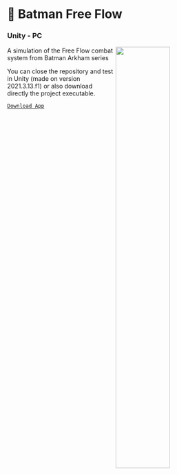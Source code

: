 <h1>👊 Batman Free Flow</h1>
<h3>Unity - PC</h3>
<img src=https://github.com/tambosi-matheus/Batman-Free-Flow/raw/main/GameplayGIF.gif  width=50% align="right"/>
A simulation of the Free Flow combat system from Batman Arkham series 


</br>

You can close the repository and test in Unity (made on version 2021.3.13.f1) or also download directly the project executable.

[`Download App`](https://github.com/tambosi-matheus/Batman-Free-Flow/raw/main/Build.zip)
